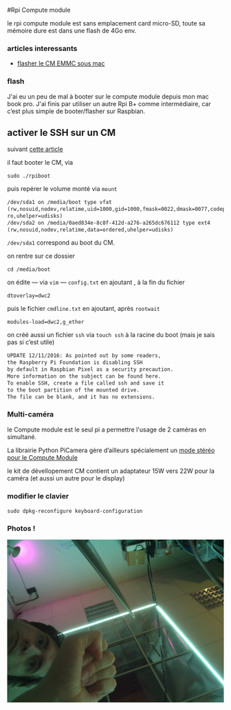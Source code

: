 #Rpi Compute module

le rpi compute module est sans emplacement card micro-SD, toute sa mémoire dure est dans une flash de 4Go env. 

### articles interessants

- [flasher le CM EMMC sous mac](http://www.uugear.com/portfolio/flashing-the-raspberry-pi-compute-module-emmc-under-mac-os/)

### flash

J'ai eu un peu de mal à booter sur le compute module depuis mon mac book pro.
J'ai finis par utiliser un autre Rpi B+ comme intermédiaire, car c’est plus simple de booter/flasher sur Raspbian.

## activer le SSH sur un CM

suivant [cette article](https://www.thepolyglotdeveloper.com/2016/06/connect-raspberry-pi-zero-usb-cable-ssh/)

il faut booter le CM, via 

	sudo ./rpiboot
	
puis repérer le volume monté via `mount`

	/dev/sda1 on /media/boot type vfat (rw,nosuid,nodev,relatime,uid=1000,gid=1000,fmask=0022,dmask=0077,codepage=437,iocharset=ascii,shortname=mixed,showexec,utf8,flush,errors=remount-ro,uhelper=udisks)
	/dev/sda2 on /media/0aed834e-8c8f-412d-a276-a265dc676112 type ext4 (rw,nosuid,nodev,relatime,data=ordered,uhelper=udisks)

`/dev/sda1` correspond au boot du CM. 

on rentre sur ce dossier

	cd /media/boot
	
on édite — via `vim` — `config.txt` en ajoutant	, à la fin du fichier

	dtoverlay=dwc2

puis le fichier `cmdline.txt` en ajoutant, après `rootwait` 

	modules-load=dwc2,g_ether

on créé aussi un fichier `ssh` via `touch ssh` à la racine du boot
(mais je sais pas si c’est utile) 

	UPDATE 12/11/2016: As pointed out by some readers, 
	the Raspberry Pi Foundation is disabling SSH 
	by default in Raspbian Pixel as a security precaution.  
	More information on the subject can be found here.  
	To enable SSH, create a file called ssh and save it 
	to the boot partition of the mounted drive.  
	The file can be blank, and it has no extensions.

### Multi-caméra

le Compute module est le seul pi a permettre l'usage de 2 caméras en simultané. 

La librairie Python PiCamera gère d’ailleurs spécialement un [mode stéréo pour le Compute Module](http://picamera.readthedocs.io/en/release-1.12/api_camera.html#picamera)

le kit de dévellopement CM contient un adaptateur 15W vers 22W pour la caméra (et aussi un autre pour le display)

### modifier le clavier

	sudo dpkg-reconfigure keyboard-configuration
	
### Photos !

![fight](cam-test-2017-01-11_22-01-57.jpg)	
